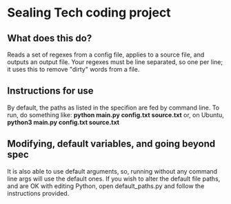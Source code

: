 # Sealing Tech coding project #
## What does this do? ##
Reads a set of regexes from a config file, applies to a source file, and outputs an output file.
Your regexes must be line separated, so one per line; it uses this to remove "dirty" words from a file.
## Instructions for use ##
By default, the paths as listed in the specifion are fed by command line.
To run, do something like:  **python main.py config.txt source.txt** or, on Ubuntu, **python3 main.py config.txt source.txt** 
## Modifying, default variables, and going beyond spec ##
It is also able to use default arguments, so, running without any command line args will use the default ones.
If you wish to alter the default file paths, and are OK with editing Python, open default_paths.py 
and follow the instructions provided.

